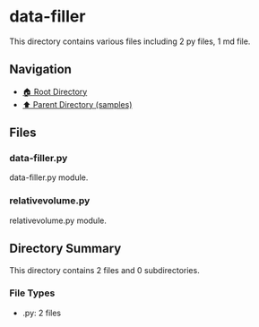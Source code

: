 # data-filler

This directory contains various files including 2 py files, 1 md file.

## Navigation

* [🏠 Root Directory](/samples/data-filler/../samples/data-filler/..README.md)
* [⬆️ Parent Directory (samples)](../README.md)

## Files

### data-filler.py

data-filler.py module.

### relativevolume.py

relativevolume.py module.

## Directory Summary

This directory contains 2 files and 0 subdirectories.

### File Types

* .py: 2 files
